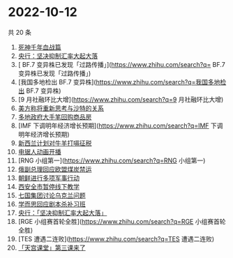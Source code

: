 # 2022-10-12

共 20 条

<!-- BEGIN -->
<!-- 最后更新时间 Wed Oct 12 2022 16:13:48 GMT+0800 (China Standard Time) -->

1. [死神千年血战篇](https://www.zhihu.com/search?q=死神千年血战篇)
1. [央行：坚决抑制汇率大起大落](https://www.zhihu.com/search?q=央行：坚决抑制汇率大起大落)
1. [	BF.7 变异株已发现「过路传播」](https://www.zhihu.com/search?q=	BF.7 变异株已发现「过路传播」)
1. [我国多地检出 BF.7 变异株](https://www.zhihu.com/search?q=我国多地检出 BF.7 变异株)
1. [9 月社融环比大增](https://www.zhihu.com/search?q=9 月社融环比大增)
1. [美方称将重新思考与沙特的关系](https://www.zhihu.com/search?q=美方称将重新思考与沙特的关系)
1. [多地政府大手笔回购商品房](https://www.zhihu.com/search?q=多地政府大手笔回购商品房)
1. [IMF 下调明年经济增长预期](https://www.zhihu.com/search?q=IMF 下调明年经济增长预期)
1. [新西兰计划对牛羊打嗝征税](https://www.zhihu.com/search?q=新西兰计划对牛羊打嗝征税)
1. [电锯人动画开播](https://www.zhihu.com/search?q=电锯人动画开播)
1. [RNG 小组第一](https://www.zhihu.com/search?q=RNG 小组第一)
1. [俄副总理回应欧盟煤炭禁运](https://www.zhihu.com/search?q=俄副总理回应欧盟煤炭禁运)
1. [朝鲜进行多项军事行动](https://www.zhihu.com/search?q=朝鲜进行多项军事行动)
1. [西安全市暂停线下教学](https://www.zhihu.com/search?q=西安全市暂停线下教学)
1. [七国集团讨论乌克兰问题](https://www.zhihu.com/search?q=七国集团讨论乌克兰问题)
1. [学而思回应剧本杀补习班](https://www.zhihu.com/search?q=学而思回应剧本杀补习班)
1. [央行：「坚决抑制汇率大起大落」](https://www.zhihu.com/search?q=央行：「坚决抑制汇率大起大落」)
1. [RGE 小组赛首轮全胜](https://www.zhihu.com/search?q=RGE 小组赛首轮全胜)
1. [TES 遭遇二连败](https://www.zhihu.com/search?q=TES 遭遇二连败)
1. [「天宫课堂」第三课来了](https://www.zhihu.com/search?q=「天宫课堂」第三课来了)

<!-- END -->
